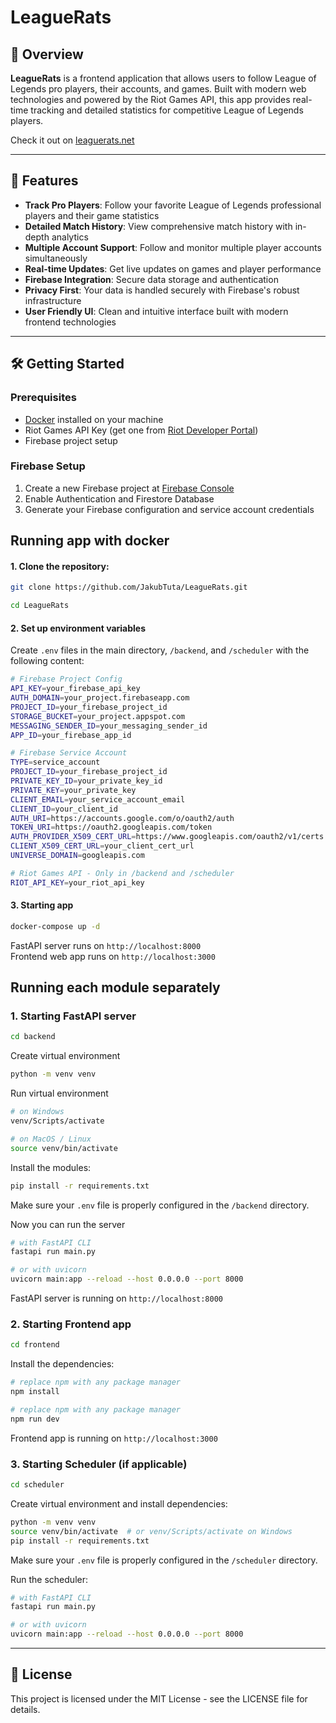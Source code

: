 # LeagueRats

## 🚀 Overview

**LeagueRats** is a frontend application that allows users to follow League of Legends pro players, their accounts, and games. Built with modern web technologies and powered by the Riot Games API, this app provides real-time tracking and detailed statistics for competitive League of Legends players.

Check it out on [leaguerats.net](https://leaguerats.net)

---

## 🌟 Features

- **Track Pro Players**: Follow your favorite League of Legends professional players and their game statistics
- **Detailed Match History**: View comprehensive match history with in-depth analytics
- **Multiple Account Support**: Follow and monitor multiple player accounts simultaneously
- **Real-time Updates**: Get live updates on games and player performance
- **Firebase Integration**: Secure data storage and authentication
- **Privacy First**: Your data is handled securely with Firebase's robust infrastructure
- **User Friendly UI**: Clean and intuitive interface built with modern frontend technologies

---

## 🛠️ Getting Started

### Prerequisites

- [Docker](https://www.docker.com/) installed on your machine
- Riot Games API Key (get one from [Riot Developer Portal](https://developer.riotgames.com/))
- Firebase project setup

### Firebase Setup

1. Create a new Firebase project at [Firebase Console](https://console.firebase.google.com/)
2. Enable Authentication and Firestore Database
3. Generate your Firebase configuration and service account credentials

## Running app with docker

#### 1. Clone the repository:

```bash
git clone https://github.com/JakubTuta/LeagueRats.git

cd LeagueRats
```

#### 2. Set up environment variables

Create `.env` files in the main directory, `/backend`, and `/scheduler` with the following content:

```bash
# Firebase Project Config
API_KEY=your_firebase_api_key
AUTH_DOMAIN=your_project.firebaseapp.com
PROJECT_ID=your_firebase_project_id
STORAGE_BUCKET=your_project.appspot.com
MESSAGING_SENDER_ID=your_messaging_sender_id
APP_ID=your_firebase_app_id

# Firebase Service Account
TYPE=service_account
PROJECT_ID=your_firebase_project_id
PRIVATE_KEY_ID=your_private_key_id
PRIVATE_KEY=your_private_key
CLIENT_EMAIL=your_service_account_email
CLIENT_ID=your_client_id
AUTH_URI=https://accounts.google.com/o/oauth2/auth
TOKEN_URI=https://oauth2.googleapis.com/token
AUTH_PROVIDER_X509_CERT_URL=https://www.googleapis.com/oauth2/v1/certs
CLIENT_X509_CERT_URL=your_client_cert_url
UNIVERSE_DOMAIN=googleapis.com

# Riot Games API - Only in /backend and /scheduler
RIOT_API_KEY=your_riot_api_key
```

#### 3. Starting app

```bash
docker-compose up -d
```

FastAPI server runs on `http://localhost:8000`  
Frontend web app runs on `http://localhost:3000`

## Running each module separately

### 1. Starting FastAPI server

```bash
cd backend
```

Create virtual environment

```bash
python -m venv venv
```

Run virtual environment

```bash
# on Windows
venv/Scripts/activate

# on MacOS / Linux
source venv/bin/activate
```

Install the modules:

```bash
pip install -r requirements.txt
```

Make sure your `.env` file is properly configured in the `/backend` directory.

Now you can run the server

```bash
# with FastAPI CLI
fastapi run main.py

# or with uvicorn
uvicorn main:app --reload --host 0.0.0.0 --port 8000
```

FastAPI server is running on `http://localhost:8000`

### 2. Starting Frontend app

```bash
cd frontend
```

Install the dependencies:

```bash
# replace npm with any package manager
npm install
```

```bash
# replace npm with any package manager
npm run dev
```

Frontend app is running on `http://localhost:3000`

### 3. Starting Scheduler (if applicable)

```bash
cd scheduler
```

Create virtual environment and install dependencies:

```bash
python -m venv venv
source venv/bin/activate  # or venv/Scripts/activate on Windows
pip install -r requirements.txt
```

Make sure your `.env` file is properly configured in the `/scheduler` directory.

Run the scheduler:

```bash
# with FastAPI CLI
fastapi run main.py

# or with uvicorn
uvicorn main:app --reload --host 0.0.0.0 --port 8000
```

---

## 📄 License

This project is licensed under the MIT License - see the LICENSE file for details.